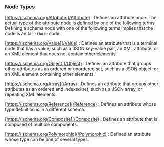 ### Node Types

[https://lschema.org/Attribute](/Attribute)
: Defines an attribute node. The actual type of the attribute node is
    defined by one of the following terms. Defining a schema node with
    one of the following terms implies that the node is an `Attribute`
    node.

[https://lschema.org/Value](/Value)
: Defines an attribute that is a terminal node that has a value, such
  as a JSON key-value pair, an XML attribute, or an XML element that
  does not contain other elements.

[https://lschema.org/Object](/Object)
: Defines an attribute that groups other attributes as an ordered or
  unordered set, such as a JSON object, or an XML element containing
  other elements.
 
[https://lschema.org/Array](/Array)
: Defines an attribute that groups other attributes as an ordered and
  indexed set, such as a JSON array, or repeating XML elements.
 
 [https://lschema.org/Reference](/Reference)
: Defines an attribute whose type definition is in a different schema.

[https://lschema.org/Composite](/Composite)
: Defines an attribute that is composed of multiple components. 
 
[https://lschema.org/Polymorphic](/Polymorphic)
: Defines an attribute whose type can be one of several types.
